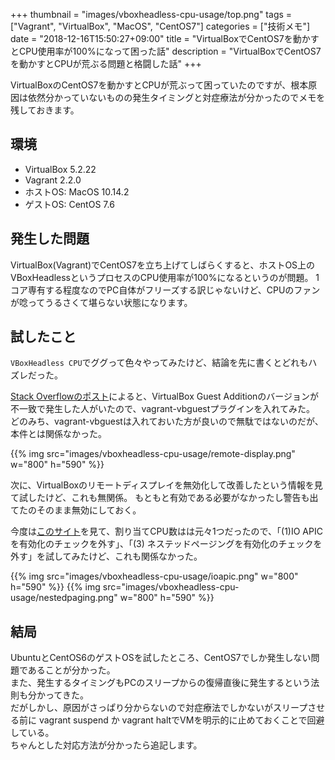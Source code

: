 +++
thumbnail = "images/vboxheadless-cpu-usage/top.png"
tags = ["Vagrant", "VirtualBox", "MacOS", "CentOS7"]
categories = ["技術メモ"]
date = "2018-12-16T15:50:27+09:00"
title = "VirtualBoxでCentOS7を動かすとCPU使用率が100%になって困った話"
description = "VirtualBoxでCentOS7を動かすとCPUが荒ぶる問題と格闘した話"
+++

VirtualBoxのCentOS7を動かすとCPUが荒ぶって困っていたのですが、根本原因は依然分かっていないものの発生タイミングと対症療法が分かったのでメモを残しておきます。

## 環境

- VirtualBox 5.2.22
- Vagrant 2.2.0
- ホストOS: MacOS 10.14.2
- ゲストOS: CentOS 7.6

## 発生した問題

VirtualBox(Vagrant)でCentOS7を立ち上げてしばらくすると、ホストOS上のVBoxHeadlessというプロセスのCPU使用率が100%になるというのが問題。
1コア専有する程度なのでPC自体がフリーズする訳じゃないけど、CPUのファンが唸ってうるさくて堪らない状態になります。

## 試したこと

`VBoxHeadless CPU`でググって色々やってみたけど、結論を先に書くとどれもハズレだった。

[Stack Overflowのポスト](https://stackoverflow.com/questions/28293238/why-does-virtual-box-vboxheadless-process-using-vagrant-use-100-of-my-cpu
)によると、VirtualBox Guest Additionのバージョンが不一致で発生した人がいたので、vagrant-vbguestプラグインを入れてみた。  
どのみち、vagrant-vbguestは入れておいた方が良いので無駄ではないのだが、本件とは関係なかった。

{{% img src="images/vboxheadless-cpu-usage/remote-display.png" w="800" h="590" %}}

次に、VirtualBoxのリモートディスプレイを無効化して改善したという情報を見て試したけど、これも無関係。
もともと有効である必要がなかったし警告も出てたのそのまま無効にしておく。

今度は[このサイト](http://omulettekobo.hatenablog.com/entry/2013/10/04/112836
)を見て、割り当てCPU数はは元々1つだったので、「(1)IO APICを有効化のチェックを外す」、「(3) ネステッドページングを有効化のチェックを外す」を試してみたけど、これも関係なかった。

{{% img src="images/vboxheadless-cpu-usage/ioapic.png" w="800" h="590" %}}
{{% img src="images/vboxheadless-cpu-usage/nestedpaging.png" w="800" h="590" %}}


## 結局

UbuntuとCentOS6のゲストOSを試したところ、CentOS7でしか発生しない問題であることが分かった。  
また、発生するタイミングもPCのスリープからの復帰直後に発生するという法則も分かってきた。  
だがしかし、原因がさっぱり分からないので対症療法でしかないがスリープさせる前に vagrant suspend か vagrant haltでVMを明示的に止めておくことで回避している。  
ちゃんとした対応方法が分かったら追記します。
